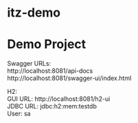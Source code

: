 # itz-demo# Demo ProjectSwagger URLs: <br>http://localhost:8081/api-docs <br>http://localhost:8081/swagger-ui/index.html H2: <br>GUI URL: http://localhost:8081/h2-ui <br>JDBC URL: jdbc:h2:mem:testdb <br>User: sa